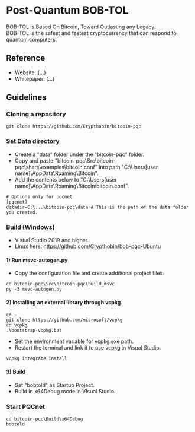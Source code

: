 # Post-Quantum BOB-TOL
BOB-TOL is Based On Bitcoin, Toward Outlasting any Legacy.<br>
BOB-TOL is the safest and fastest cryptocurrency that can respond to quantum computers.
## Reference ##
- Website: (...)
- Whitepaper: (...)
## Guidelines ##
### Cloning a repository ###
```
git clone https://github.com/Crypthobin/bitcoin-pqc
```
### Set Data directory ###
- Create a "data" folder under the "bitcoin-pqc" folder.
- Copy and paste "bitcoin-pqc\Src\bitcoin-pqc\share\examples\bitcoin.conf" into path "C:\Users\[user name]\AppData\Roaming\Bitcoin".
- Add the contents below to "C:\Users\[user name]\AppData\Roaming\Bitcoin\bitcoin.conf".
```
# Options only for pqcnet
[pqcnet]
datadir=C:\...\bitcoin-pqc\data # This is the path of the data folder you created.
```
### Build (Windows) ###
- Visual Studio 2019  and higher.
- Linux here: https://github.com/Crypthobin/bob-pqc-Ubuntu
#### 1) Run msvc-autogen.py ####
- Copy the configuration file and create additional project files.
```
cd bitcoin-pqc\Src\bitcoin-pqc\build_msvc
py -3 msvc-autogen.py
```
#### 2) Installing an external library through vcpkg. ####
```
cd ~
git clone https://github.com/microsoft/vcpkg
cd vcpkg
.\bootstrap-vcpkg.bat
```
- Set the environment variable for vcpkg.exe path.
- Restart the terminal and link it to use vcpkg in Visual Studio.
```
vcpkg integrate install
```
#### 3) Build ####
- Set "bobtold" as Startup Project.
- Build  in x64Debug mode in Visual Studio.
### Start PQCnet ###
```
cd bitcoin-pqc\Build\x64Debug
bobtold
```
